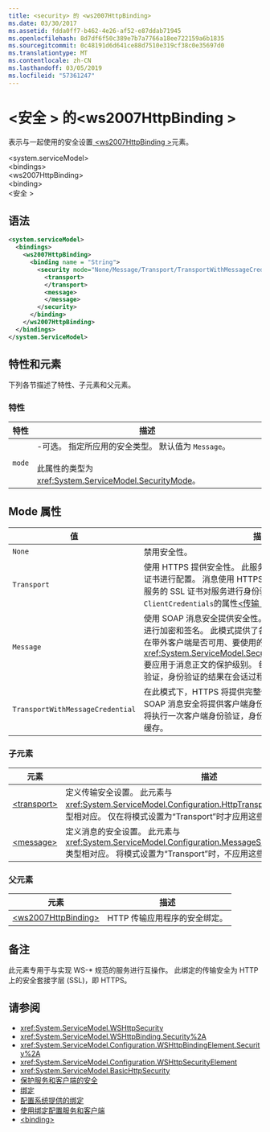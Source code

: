 ```yaml
---
title: <security> 的 <ws2007HttpBinding>
ms.date: 03/30/2017
ms.assetid: fdda0ff7-b462-4e26-af52-e87ddab71945
ms.openlocfilehash: 8d7df6f50c389e7b7a7766a18ee722159a6b1835
ms.sourcegitcommit: 0c48191d6d641ce88d7510e319cf38c0e35697d0
ms.translationtype: MT
ms.contentlocale: zh-CN
ms.lasthandoff: 03/05/2019
ms.locfileid: "57361247"
---
```

# <a name="security-of-ws2007httpbinding"></a>\<安全 > 的\<ws2007HttpBinding >
表示与一起使用的安全设置[ \<ws2007HttpBinding >](../../../../../docs/framework/configure-apps/file-schema/wcf/ws2007httpbinding.md)元素。  
  
 \<system.serviceModel>  
\<bindings>  
\<ws2007HttpBinding>  
\<binding>  
\<安全 >  
  
## <a name="syntax"></a>语法  
  
```xml  
<system.serviceModel>
  <bindings>
    <ws2007HttpBinding>
      <binding name = "String">
        <security mode="None/Message/Transport/TransportWithMessageCredential">
          <transport>
          </transport>
          <message>
          </message>
        </security>
      </binding>
    </ws2007HttpBinding>
  </bindings>
</system.ServiceModel>
```  
  
## <a name="attributes-and-elements"></a>特性和元素  
 下列各节描述了特性、子元素和父元素。  
  
### <a name="attributes"></a>特性  
  
|特性|描述|  
|---------------|-----------------|  
|`mode`|-可选。 指定所应用的安全类型。 默认值为 `Message`。<br /><br /> 此属性的类型为 <xref:System.ServiceModel.SecurityMode>。|  
  
## <a name="mode-attribute"></a>Mode 属性  
  
|值|描述|  
|-----------|-----------------|  
|`None`|禁用安全性。|  
|`Transport`|使用 HTTPS 提供安全性。 此服务必须使用安全套接字层 (SSL) 证书进行配置。 消息使用 HTTPS 获得全面保护，而且客户端使用服务的 SSL 证书对服务进行身份验证。 客户端身份验证通过`ClientCredentials`的属性[\<传输 >](../../../../../docs/framework/configure-apps/file-schema/wcf/transport-of-ws2007httpbinding.md)元素。|  
|`Message`|使用 SOAP 消息安全提供安全性。 默认情况下，将对 SOAP 正文进行加密和签名。 此模式提供了各种各样的功能，例如服务凭据在带外客户端是否可用、要使用的算法组以及通过 <xref:System.ServiceModel.Security.SecurityMessageProperty> 要应用于消息正文的保护级别。 每个会话将执行一次客户端身份验证，身份验证的结果在会话过程中将进行缓存。|  
|`TransportWithMessageCredential`|在此模式下，HTTPS 将提供完整性、保密性和服务器身份验证，SOAP 消息安全将提供客户端身份验证。 默认情况下，每个会话将执行一次客户端身份验证，身份验证的结果在会话过程中将进行缓存。|  
  
### <a name="child-elements"></a>子元素  
  
|元素|描述|  
|-------------|-----------------|  
|[\<transport>](../../../../../docs/framework/configure-apps/file-schema/wcf/transport-of-ws2007httpbinding.md)|定义传输安全设置。 此元素与 <xref:System.ServiceModel.Configuration.HttpTransportSecurityElement> 类型相对应。 仅在将模式设置为“Transport”时才应用这些设置。|  
|[\<message>](../../../../../docs/framework/configure-apps/file-schema/wcf/message-of-ws2007httpbinding.md)|定义消息的安全设置。 此元素与 <xref:System.ServiceModel.Configuration.MessageSecurityOverHttpElement> 类型相对应。 将模式设置为“Transport”时，不应用这些设置。|  
  
### <a name="parent-elements"></a>父元素  
  
|元素|描述|  
|-------------|-----------------|  
|[\<ws2007HttpBinding>](../../../../../docs/framework/configure-apps/file-schema/wcf/ws2007httpbinding.md)|HTTP 传输应用程序的安全绑定。|  
  
## <a name="remarks"></a>备注  
 此元素专用于与实现 WS-* 规范的服务进行互操作。 此绑定的传输安全为 HTTP 上的安全套接字层 (SSL)，即 HTTPS。  
  
## <a name="see-also"></a>请参阅
- <xref:System.ServiceModel.WSHttpSecurity>
- <xref:System.ServiceModel.WSHttpBinding.Security%2A>
- <xref:System.ServiceModel.Configuration.WSHttpBindingElement.Security%2A>
- <xref:System.ServiceModel.Configuration.WSHttpSecurityElement>
- <xref:System.ServiceModel.BasicHttpSecurity>
- [保护服务和客户端的安全](../../../../../docs/framework/wcf/feature-details/securing-services-and-clients.md)
- [绑定](../../../../../docs/framework/wcf/bindings.md)
- [配置系统提供的绑定](../../../../../docs/framework/wcf/feature-details/configuring-system-provided-bindings.md)
- [使用绑定配置服务和客户端](../../../../../docs/framework/wcf/using-bindings-to-configure-services-and-clients.md)
- [\<binding>](../../../../../docs/framework/misc/binding.md)
